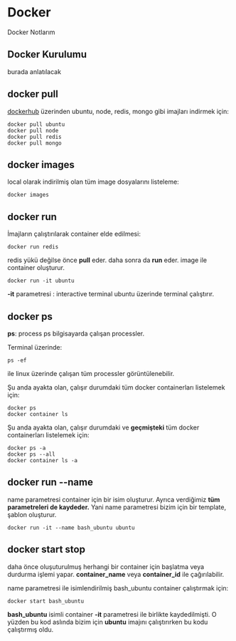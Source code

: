 # Docker

Docker Notlarım

## Docker Kurulumu
burada anlatılacak

## docker pull
[dockerhub](https://hub.docker.com) üzerinden ubuntu, node, redis, mongo gibi imajları indirmek için:

    docker pull ubuntu
    docker pull node
    docker pull redis
    docker pull mongo


## docker images
local olarak indirilmiş olan tüm image dosyalarını listeleme:

    docker images


## docker run
İmajların çalıştırılarak container elde edilmesi:

    docker run redis
    
redis yükü değilse önce **pull** eder. daha sonra da **run** eder. 
image ile container oluşturur.

    docker run -it ubuntu

**-it** parametresi : interactive terminal
ubuntu üzerinde terminal çalıştırır.


## docker ps
**ps**: process
ps bilgisayarda çalışan processler.

Terminal üzerinde:

    ps -ef

ile linux üzerinde çalışan tüm processler görüntülenebilir.

Şu anda ayakta olan, çalışır durumdaki tüm docker containerları listelemek için:

    docker ps
    docker container ls

Şu anda ayakta olan, çalışır durumdaki ve **geçmişteki** tüm docker containerları listelemek için:

    docker ps -a
    docker ps --all
    docker container ls -a

## docker run --name
name parametresi container için bir isim oluşturur.
Ayrıca verdiğimiz **tüm parametreleri de kaydeder.**
Yani name parametresi bizim için bir template, şablon oluşturur. 

    docker run -it --name bash_ubuntu ubuntu

## docker start stop
daha önce oluşuturulmuş herhangi bir container için başlatma veya durdurma işlemi yapar. **container_name** veya **container_id** ile çağırılabilir.

name parametresi ile isimlendirilmiş bash_ubuntu container çalıştırmak için:

    docker start bash_ubuntu
**bash_ubuntu** isimli container **-it** parametresi ile birlikte kaydedilmişti. O yüzden bu kod aslında bizim için **ubuntu** imajını çalıştırırken 
bu kodu çalıştırmış oldu.

